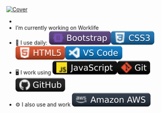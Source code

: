 [![Cover](https://raw.githubusercontent.com/Arnaud-Lyard/Arnaud-Lyard/main/Animation.gif)](https://arnaud-info.fr)

- 
-  I’m currently working on Worklife
- :rocket: I use daily: ![Cover](https://github.com/Arnaud-Lyard/Arnaud-Lyard/blob/main/img/bootstrap.svg)![Cover](https://github.com/Arnaud-Lyard/Arnaud-Lyard/blob/main/img/css3.svg)![cover](https://github.com/Arnaud-Lyard/Arnaud-Lyard/blob/main/img/html5.svg)![cover](https://github.com/Arnaud-Lyard/Arnaud-Lyard/blob/main/img/vscode.svg)
- :desktop_computer: I work using ![cover](https://github.com/Arnaud-Lyard/Arnaud-Lyard/blob/main/img/javascript.svg)![cover](https://github.com/Arnaud-Lyard/Arnaud-Lyard/blob/main/img/git.svg)![cover](https://github.com/Arnaud-Lyard/Arnaud-Lyard/blob/main/img/github.svg)
- :gear: I also use and work ![Cover](https://github.com/Arnaud-Lyard/Arnaud-Lyard/blob/main/img/aws.svg)

